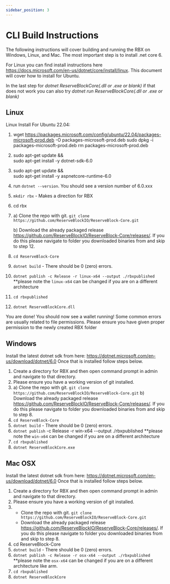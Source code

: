 ```yaml
---
sidebar_position: 3
---
```


# CLI Build Instructions

The following instructions will cover building and running the RBX on Windows, Linux, and Mac.
The most important step is to install .net core 6.

For Linux you can find install instructions here https://docs.microsoft.com/en-us/dotnet/core/install/linux. This document will cover how to install for Ubuntu.

In the last step for _dotnet ReserveBlockCore(.dll or .exe or blank)_ if that does not work you can also try _dotnet run ReserveBlockCore(.dll or .exe or blank)_

## Linux

Linux Install For Ubuntu 22.04:

1. wget https://packages.microsoft.com/config/ubuntu/22.04/packages-microsoft-prod.deb -O packages-microsoft-prod.deb
   sudo dpkg -i packages-microsoft-prod.deb
   rm packages-microsoft-prod.deb
2. sudo apt-get update && \
   sudo apt-get install -y dotnet-sdk-6.0
3. sudo apt-get update && \
   sudo apt-get install -y aspnetcore-runtime-6.0
4. run `dotnet --version`. You should see a version number of 6.0.xxx
5. `mkdir rbx` - Makes a direction for RBX
6. cd rbx
7. a) Clone the repo with git. `git clone https://github.com/ReserveBlockIO/ReserveBlock-Core.git`

   b) Download the already packaged release https://github.com/ReserveBlockIO/ReserveBlock-Core/releases/. If you do this please navigate to folder you downloaded binaries from and skip to step 12.

8. `cd ReserveBlock-Core`
9. `dotnet build` - There should be 0 (zero) errors.
10. `dotnet publish -c Release -r linux-x64 --output ./rbxpublished` \*\*please note the `linux-x64` can be changed if you are on a different architecture
11. `cd rbxpublished`
12. `dotnet ReserveBlockCore.dll`

You are done! You should now see a wallet running! Some common errors are usually related to file permissions. Please ensure you have given proper permission to the newly created RBX folder

## Windows

Install the latest dotnet sdk from here: https://dotnet.microsoft.com/en-us/download/dotnet/6.0
Once that is installed follow steps below.

1. Create a directory for RBX and then open command prompt in admin and navigate to that directory.
2. Please ensure you have a working version of git installed.
3. a) Clone the repo with git. `git clone https://github.com/ReserveBlockIO/ReserveBlock-Core.git`
   b) Download the already packaged release https://github.com/ReserveBlockIO/ReserveBlock-Core/releases/. If you do this please navigate to folder you downloaded binaries from and skip to step 8.
4. `cd ReserveBlock-Core`
5. `dotnet build` - There should be 0 (zero) errors.
6. `dotnet publish` -c Release -r win-x64 --output ./rbxpublished \*\*please note the `win-x64` can be changed if you are on a different architecture
7. `cd rbxpublished`
8. `dotnet ReserveBlockCore.exe`

## Mac OSX

Install the latest dotnet sdk from here: https://dotnet.microsoft.com/en-us/download/dotnet/6.0
Once that is installed follow steps below.

1. Create a directory for RBX and then open command prompt in admin and navigate to that directory.
2. Please ensure you have a working version of git installed.
3. - Clone the repo with git. `git clone https://github.com/ReserveBlockIO/ReserveBlock-Core.git`
   - Download the already packaged release https://github.com/ReserveBlockIO/ReserveBlock-Core/releases/. If you do this please navigate to folder you downloaded binaries from and skip to step 8.
4. cd ReserveBlock-Core
5. `dotnet build` - There should be 0 (zero) errors.
6. `dotnet publish -c Release -r osx-x64 --output ./rbxpublished `\*\*please note the `osx-x64` can be changed if you are on a different architecture like arm.
7. `cd rbxpublished`
8. `dotnet ReserveBlockCore`
